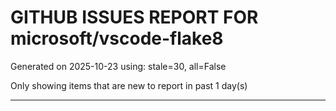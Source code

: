 
# GITHUB ISSUES REPORT FOR microsoft/vscode-flake8


Generated on 2025-10-23 using: stale=30, all=False


Only showing items that are new to report in past 1 day(s)


---




















